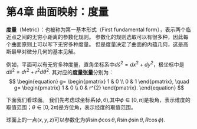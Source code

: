 # 第4章 曲面映射：度量

**度量**（Metric）：也被称为第一基本形式（First fundamental form），表示两个临近点之间的无穷小距离的参数化规则。
参数化的规则选取可以有很多种，因此每个曲面原则上可以写下无穷多种度量。
但是度量决定了曲面的内蕴几何，这是高斯最早对微分几何的基本见解。

例如，平面可以有无穷多种度量，直角坐标系中$d\hat{s}^{2}=dx^{2}+dy^{2}$，极坐标中是$d\hat{s}^{2}=dr^{2}+r^{2}d\theta^{2}$.
其对应的**度量张量**分别为：
$$
\begin{equation}
g=
\begin{pmatrix}
 1 & 0 \\
 0 & 1
\end{pmatrix}, \quad
g=
\begin{pmatrix}
 1 & 0 \\
 0 & r^{2}
\end{pmatrix}.
\end{equation}
$$

下面我们看球面。
我们先考虑球坐标系$(\phi, \theta)$,其中$\phi\in[0, \pi]$是极角，表示维度的取值范围；$\theta\in[0, 2\pi)$是方位角，表示经度的取值范围。

球面上的一点$(x, y, z)$可以参数化为$(R\sin\phi\cos\theta, R\sin\phi\sin\theta, R\cos\phi)$.